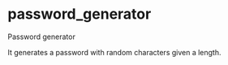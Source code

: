 # password_generator
Password generator

It generates a password with random characters given a length.
